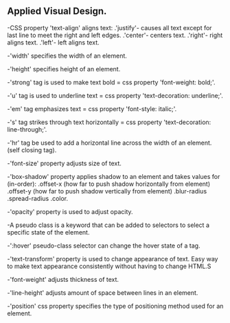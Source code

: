 ## Applied Visual Design.

-CSS property 'text-align' aligns text:
    .'justify'- causes all text except for last line to meet the right and left edges.
    .'center'- centers text.
    .'right'- right aligns text.
    .'left'- left aligns text.

-'width' specifies the width of an element.

-'height' specifies height of an element.

-'strong' tag is used to make text bold = css property 'font-weight: bold;'.

-'u' tag is used to underline text = css property 'text-decoration: underline;'.

-'em' tag emphasizes text = css property 'font-style: italic;'.

-'s' tag strikes through text horizontally = css property 'text-decoration: line-through;'. 

-'hr' tag be used to add a horizontal line across the width of an element. (self closing tag).

-'font-size' property adjusts size of text.

-'box-shadow' property applies shadow to an element and takes values for (in-order):
    .offset-x (how far to push shadow horizontally from element)
    .offset-y (how far to push shadow vertically from element)
    .blur-radius
    .spread-radius
    .color.

-'opacity' property is used to adjust opacity.

-A pseudo class is a keyword that can be added to selectors to select a specific state of the element.

-':hover' pseudo-class selector can change the hover state of a tag.

-'text-transform' property is used to change appearance of text. Easy way to make text appearance consistently without having to change HTML.S

-'font-weight' adjusts thickness of text.

-'line-height' adjusts amount of space between lines in an element.

-'position' css property specifies the type of positioning method used for an element.

